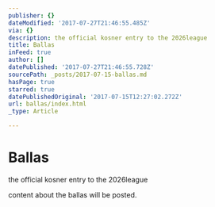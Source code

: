 ```yaml
---
publisher: {}
dateModified: '2017-07-27T21:46:55.485Z'
via: {}
description: the official kosner entry to the 2026league
title: Ballas
inFeed: true
author: []
datePublished: '2017-07-27T21:46:55.728Z'
sourcePath: _posts/2017-07-15-ballas.md
hasPage: true
starred: true
datePublishedOriginal: '2017-07-15T12:27:02.272Z'
url: ballas/index.html
_type: Article

---
```

# Ballas

the official kosner entry to the 2026league

content about the ballas will be posted.
